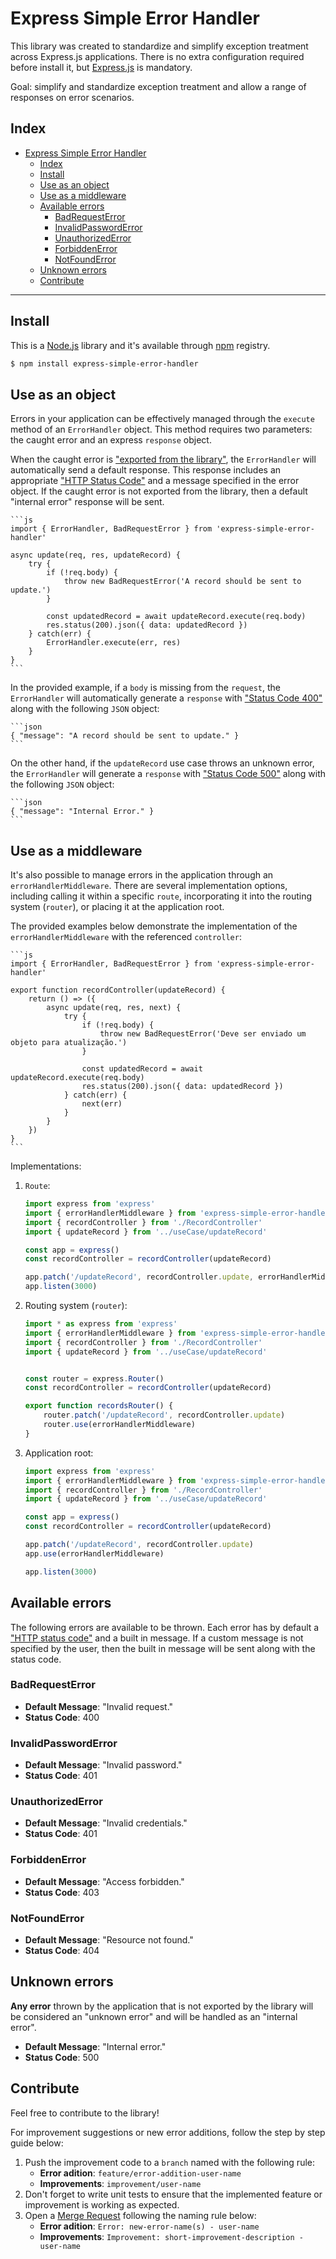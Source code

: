 # Express Simple Error Handler


This library was created to standardize and simplify exception treatment across Express.js applications. There is no extra configuration required before install it, but [Express.js](https://www.npmjs.com/package/express) is mandatory.

Goal: simplify and standardize exception treatment and allow a range of responses on error scenarios.

## Index

- [Express Simple Error Handler](#express-simple-error-handler)
  - [Index](#index)
  - [Install](#install)
  - [Use as an object](#use-as-an-object)
  - [Use as a middleware](#use-as-a-middleware)
  - [Available errors](#available-errors)
    - [BadRequestError](#badrequesterror)
    - [InvalidPasswordError](#invalidpassworderror)
    - [UnauthorizedError](#unauthorizederror)
    - [ForbiddenError](#forbiddenerror)
    - [NotFoundError](#notfounderror)
  - [Unknown errors](#unknown-errors)
  - [Contribute](#contribute)

---
## Install

This is a [Node.js](https://nodejs.org/download/release/v12.18.2/) library and it's available through [npm](https://www.npmjs.com/) registry.

```bash
$ npm install express-simple-error-handler
```

## Use as an object

Errors in your application can be effectively managed through the `execute` method of an `ErrorHandler` object. This method requires two parameters: the caught error and an express `response` object.

When the caught error is ["exported from the library"](#available-errors), the `ErrorHandler` will automatically send a default response. This response includes an appropriate ["HTTP Status Code"](https://developer.mozilla.org/en-US/docs/Web/HTTP/Status) and a message specified in the error object. If the caught error is not exported from the library, then a default "internal error" response will be sent.


    ```js
    import { ErrorHandler, BadRequestError } from 'express-simple-error-handler'

    async update(req, res, updateRecord) {
        try {
            if (!req.body) {
                throw new BadRequestError('A record should be sent to update.')
            }

            const updatedRecord = await updateRecord.execute(req.body)
            res.status(200).json({ data: updatedRecord })
        } catch(err) {
            ErrorHandler.execute(err, res)
        }
    }
    ```

In the provided example, if a `body` is missing from the `request`, the `ErrorHandler` will automatically generate a `response` with ["Status Code 400"](https://developer.mozilla.org/en-US/docs/Web/HTTP/Status/400) along with the following `JSON` object:

    ```json
    { "message": "A record should be sent to update." }
    ```

On the other hand, if the `updateRecord` use case throws an unknown error, the `ErrorHandler` will generate a `response` with ["Status Code 500"](https://developer.mozilla.org/en-US/docs/Web/HTTP/Status/500) along with the following `JSON` object:

    ```json
    { "message": "Internal Error." }
    ```

## Use as a middleware

It's also possible to manage errors in the application through an `errorHandlerMiddleware`. There are several implementation options, including calling it within a specific `route`, incorporating it into the routing system (`router`), or placing it at the application root.

The provided examples below demonstrate the implementation of the `errorHandlerMiddleware` with the referenced `controller`:

    ```js
    import { ErrorHandler, BadRequestError } from 'express-simple-error-handler'

    export function recordController(updateRecord) {
        return () => ({
            async update(req, res, next) {
                try {
                    if (!req.body) {
                        throw new BadRequestError('Deve ser enviado um objeto para atualização.')
                    }

                    const updatedRecord = await updateRecord.execute(req.body)
                    res.status(200).json({ data: updatedRecord })
                } catch(err) {
                    next(err)
                }
            }
        })
    }
    ```

Implementations:

1. `Route`:
    ```js
    import express from 'express'
    import { errorHandlerMiddleware } from 'express-simple-error-handler'
    import { recordController } from './RecordController'
    import { updateRecord } from '../useCase/updateRecord'

    const app = express()
    const recordController = recordController(updateRecord)

    app.patch('/updateRecord', recordController.update, errorHandlerMiddleware)
    app.listen(3000)
    ```
2. Routing system (`router`):
    ```js
    import * as express from 'express'
    import { errorHandlerMiddleware } from 'express-simple-error-handler'
    import { recordController } from './RecordController'
    import { updateRecord } from '../useCase/updateRecord'


    const router = express.Router()
    const recordController = recordController(updateRecord)

    export function recordsRouter() {
        router.patch('/updateRecord', recordController.update)
        router.use(errorHandlerMiddleware)
    }
    ```
3. Application root:
    ```js
    import express from 'express'
    import { errorHandlerMiddleware } from 'express-simple-error-handler'
    import { recordController } from './RecordController'
    import { updateRecord } from '../useCase/updateRecord'

    const app = express()
    const recordController = recordController(updateRecord)

    app.patch('/updateRecord', recordController.update)
    app.use(errorHandlerMiddleware)

    app.listen(3000)
    ```

## Available errors

The following errors are available to be thrown. Each error has by default a ["HTTP status code"](https://developer.mozilla.org/en-US/docs/Web/HTTP/Status) and a built in message. If a custom message is not specified by the user, then the built in message will be sent along with the status code.

### BadRequestError

- **Default Message**: "Invalid request."
- **Status Code**: 400

### InvalidPasswordError

- **Default Message**: "Invalid password."
- **Status Code**: 401
### UnauthorizedError

- **Default Message**: "Invalid credentials."
- **Status Code**: 401

### ForbiddenError

- **Default Message**: "Access forbidden."
- **Status Code**: 403

### NotFoundError

- **Default Message**: "Resource not found."
- **Status Code**: 404

## Unknown errors

**Any error** thrown by the application that is not exported by the library will be considered an "unknown error" and will be handled as an "internal error".

- **Default Message**: "Internal error."
- **Status Code**: 500

## Contribute

Feel free to contribute to the library!

For improvement suggestions or new error additions, follow the step by step guide below:

1. Push the improvement code to a `branch` named with the following rule:
    - **Error adition**: `feature/error-addition-user-name`
    - **Improvements**: `improvement/user-name`
2. Don't forget to write unit tests to ensure that the implemented feature or improvement is working as expected.
3. Open a [Merge Request](https://docs.gitlab.com/ee/user/project/merge_requests/) following the naming rule below:
    - **Error adition**: `Error: new-error-name(s) - user-name`
    - **Improvements**: `Improvement: short-improvement-description - user-name`
